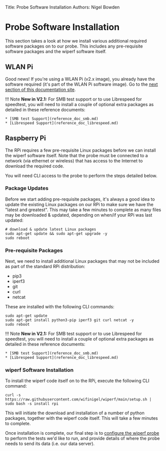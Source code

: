 Title: Probe Software Installation
Authors: Nigel Bowden

# Probe Software Installation
This section takes a look at how we install various additional required software packages on to our probe. This includes any pre-requisite software packages and the wiperf software itself.

## WLAN Pi
Good news! If you're using a WLAN Pi (v2.x image), you already have the software required (it's part of the WLAN Pi software image). Go to the [next section of this documentation site](probe_configure.md).

!!! Note
    __New in V2.1:__ For SMB test support or to use Librespeed for speedtest, you will need to install a couple of optional extra packages as detailed in these reference documents:

    * [SMB test Support](reference_doc_smb.md)
    * [Librespeed Support](reference_doc_librespeed.md)

## Raspberry Pi
The RPi requires a few pre-requisite Linux packages before we can install the wiperf software itself. Note that the probe must be connected to a network (via ethernet or wireless) that has access to the Internet to download the required code.

You will need CLI access to the probe to perform the steps detailed below.

### Package Updates
Before we start adding pre-requisite packages, it's always a good idea to update the existing Linux packages on our RPi to make sure we have the "latest and greatest". This may take a few minutes to complete as many files may be downloaded & updated, depending on when/if your RPi was last updated:

```
# download & update latest Linux packages
sudo apt-get update && sudo apt-get upgrade -y
sudo reboot
```

### Pre-requisite Packages
Next, we need to install additional Linux packages that may not be included as part of the standard RPi distribution: 

- pip3
- iperf3
- git 
- curl
- netcat

These are installed with the following CLI commands:

```
sudo apt-get update
sudo apt-get install python3-pip iperf3 git curl netcat -y
sudo reboot
```

!!! Note
    __New in V2.1:__ For SMB test support or to use Librespeed for speedtest, you will need to install a couple of optional extra packages as detailed in these reference documents:

    * [SMB test Support](reference_doc_smb.md)
    * [Librespeed Support](reference_doc_librespeed.md)

### wiperf Software Installation
To install the wiperf code itself on to the RPi, execute the following CLI command:

```
curl -s https://raw.githubusercontent.com/wifinigel/wiperf/main/setup.sh | sudo bash -s install rpi
```

This will initiate the download and installation of a number of python packages, together with the wiperf code itself. This will take a few minutes to complete.


Once installation is complete, our final step is to [configure the wiperf probe](probe_configure.md) to perform the tests we'd like to run, and provide details of where the probe needs to send its data (i.e. our data server).
     
